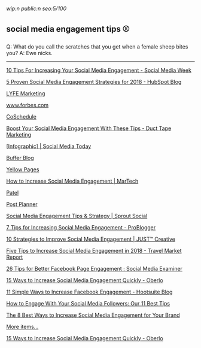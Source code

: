 ###### wip:n public:n seo:5/100

## social media engagement tips :baseball:

Q:	What do you call the scratches that you get when a female
	sheep bites you?
A:	Ewe nicks.


----------


[10 Tips For Increasing Your Social Media Engagement - Social Media Week ](http://socialmediaweek.org/blog/2017/10/10-tips-increasing-social-media-engagement/)

[5 Proven Social Media Engagement Strategies for 2018 - HubSpot Blog ](http://blog.hubspot.com/marketing/proven-social-media-engagement-strategies)

[LYFE Marketing ](http://www.lyfemarketing.com/blog/increase-social-media-engagement/)

[www.forbes.com ](http://www.forbes.com/sites/johnrampton/2014/09/22/7-free-ways-for-boosting-your-social-media-engagement/amp/)

[ ](https://www.forbes.com/sites/johnrampton/2014/09/22/7-free-ways-for-boosting-your-social-media-engagement/amp/)

[CoSchedule ](http://coschedule.com/blog/social-media-engagement-tactics/)

[Boost Your Social Media Engagement With These Tips - Duct Tape Marketing ](http://www.ducttapemarketing.com/boost-social-media-engagement/amp/)

[[Infographic] | Social Media Today ](http://www.socialmediatoday.com/news/20-social-media-tips-to-increase-engagement-with-your-followers-infographi/527274/)

[Buffer Blog ](http://blog.bufferapp.com/social-media-engagement/amp)

[Yellow Pages ](http://businessresources.yp.ca/articles/10-social-media-engagement-tips-for-restaurants)

[How to Increase Social Media Engagement | MarTech ](http://martech.zone/how-to-increase-social-media-engagement/amp/)

[Patel ](http://neilpatel.com/blog/how-to-get-more-engagement-on-social-media-without-being-pushy/amp/)

[Post Planner ](http://www.postplanner.com/blog/improve-social-media-engagement/?hs_amp=true)

[Social Media Engagement Tips & Strategy | Sprout Social ](http://sproutsocial.com/insights/engagement/)

[7 Tips for Increasing Social Media Engagement - ProBlogger ](http://problogger.com/7-tips-for-increasing-social-media-engagement/)

[10 Strategies to Improve Social Media Engagement | JUST™ Creative ](http://justcreative.com/2018/02/05/10-strategies-to-improve-social-media-engagement/)

[Five Tips to Increase Social Media Engagement in 2018 - Travel Market Report ](http://www.travelmarketreport.com/articles/Five-Tips-to-Increase-Social-Media-Engagement-in-2018)

[26 Tips for Better Facebook Page Engagement : Social Media Examiner ](http://www.socialmediaexaminer.com/26-tips-for-better-facebook-page-engagement/)

[15 Ways to Increase Social Media Engagement Quickly - Oberlo ](http://www.oberlo.com/blog/social-media-engagement/amp)

[11 Simple Ways to Increase Facebook Engagement - Hootsuite Blog ](http://blog.hootsuite.com/increase-facebook-engagement/amp/)

[      How to Engage With Your Social Media Followers: Our 11 Best Tips ](https://blog.bufferapp.com/engage-quickly-authentically)

[      The 8 Best Ways to Increase Social Media Engagement for Your Brand ](https://www.lyfemarketing.com/blog/increase-social-media-engagement/)

[More items...](http://www.oberlo.com/blog/social-media-engagement)

[      15 Ways to Increase Social Media Engagement Quickly - Oberlo ](https://www.oberlo.com/blog/social-media-engagement)


